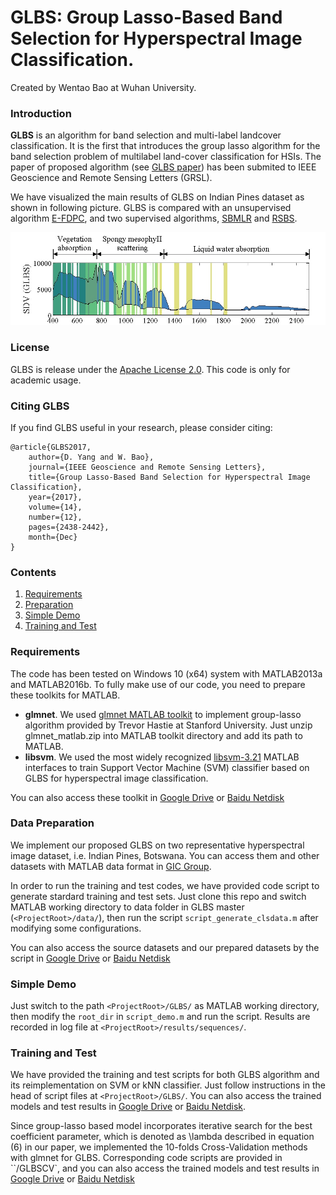 # GLBS: Group Lasso-Based Band Selection for Hyperspectral Image Classification.
Created by Wentao Bao at Wuhan University.

### Introduction
**GLBS** is an algorithm for band selection and multi-label landcover classification. It is the first that introduces the group lasso algorithm for the band selection problem of multilabel land-cover classification for HSIs. The paper of proposed algorithm (see [GLBS paper](http://ieeexplore.ieee.org/document/8113687/)) has been submited to IEEE Geoscience and Remote Sensing Letters (GRSL).

We have visualized the main results of GLBS on Indian Pines dataset as shown in following picture. GLBS is compared with an unsupervised algorithm [E-FDPC](http://ieeexplore.ieee.org/document/7161371), and two supervised algorithms, [SBMLR](http://www.sciencedirect.com/science/article/pii/S0303243411001371) and [RSBS](http://ieeexplore.ieee.org/abstract/document/7104131).

![](https://raw.githubusercontent.com/Cogito2012/GLBS/master/paper/spectrum_glbs.jpg "Ranking sequences of 80 selected bands")

### License
GLBS is release under the [Apache License 2.0](https://github.com/Cogito2012/GLBS/tree/master/LICENSE). This code is only for academic usage.

### Citing GLBS
If you find GLBS useful in your research, please consider citing:

    @article{GLBS2017, 
        author={D. Yang and W. Bao}, 
        journal={IEEE Geoscience and Remote Sensing Letters}, 
        title={Group Lasso-Based Band Selection for Hyperspectral Image Classification}, 
        year={2017}, 
        volume={14}, 
        number={12}, 
        pages={2438-2442}, 
        month={Dec}
    }

### Contents
1. [Requirements](#requirements)
2. [Preparation](#data-preparation)
3. [Simple Demo](#simple-demo)
4. [Training and Test](#training-and-test)

### Requirements
The code has been tested on Windows 10 (x64) system with MATLAB2013a and MATLAB2016b. To fully make use of our code, you need to prepare these toolkits for MATLAB.
 - **glmnet**. We used [glmnet MATLAB toolkit](http://web.stanford.edu/~hastie/glmnet_matlab) to implement group-lasso algorithm provided by Trevor Hastie at Stanford University. Just unzip glmnet_matlab.zip into MATLAB toolkit directory and add its path to MATLAB.
 - **libsvm**. We used the most widely recognized [libsvm-3.21](https://www.csie.ntu.edu.tw/~cjlin/libsvm) MATLAB interfaces to train Support Vector Machine (SVM) classifier based on GLBS for hyperspectral image classification.

You can also access these toolkit in [Google Drive](https://drive.google.com/drive/folders/1JvXwo2s0BhV9_NMptre4UwY0Rc7Rrz3E) or [Baidu Netdisk](https://pan.baidu.com/s/1kVioSf1)
 
### Data Preparation
We implement our proposed GLBS on two representative hyperspectral image dataset, i.e. Indian Pines, Botswana. You can access them and other datasets with MATLAB data format in [GIC Group](http://www.ehu.eus/ccwintco/index.php?title=Hyperspectral_Remote_Sensing_Scenes). 

In order to run the training and test codes, we have provided code script to generate stardard training and test sets. Just clone this repo and switch MATLAB working directory to data folder in GLBS master (`<ProjectRoot>/data/`), then run the script `script_generate_clsdata.m` after modifying some configurations.

You can also access the source datasets and our prepared datasets by the script in [Google Drive](https://drive.google.com/drive/folders/1SOwxlY6RBkrKAFz2Xfb1SlaF07w2G_Fv) or [Baidu Netdisk](https://pan.baidu.com/s/1kUG48Vt)

### Simple Demo
Just switch to the path `<ProjectRoot>/GLBS/` as MATLAB working directory, then modify the `root_dir` in `script_demo.m` and run the script. Results are recorded in log file at `<ProjectRoot>/results/sequences/`.

### Training and Test
We have provided the training and test scripts for both GLBS algorithm and its reimplementation on SVM or kNN classifier. Just follow instructions in the head of script files at `<ProjectRoot>/GLBS/`. You can also access the trained models and test results in [Google Drive](https://drive.google.com/drive/folders/1_xAvtp2xMIbT1tPP0ftmIrEO_WiPytDj) or [Baidu Netdisk](https://pan.baidu.com/s/1pLLwwh9).

Since group-lasso based model incorporates iterative search for the best coefficient parameter, which is denoted as \lambda described in equation (6) in our paper, we implemented the 10-folds Cross-Validation methods with glmnet for GLBS. Corresponding code scripts are provided in ``<ProjectRoot>/GLBSCV`, and you can also access the trained models and test results in [Google Drive](https://drive.google.com/drive/folders/1pZMgdnUhKk2etHr1jBLyXFcu_4O1cgKr) or [Baidu Netdisk](https://pan.baidu.com/s/1boIgKzH)




